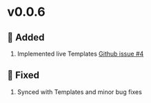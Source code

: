 # v0.0.6

## 🎉 Added

1. Implemented live Templates [Github issue #4](https://github.com/dinbtechit/ngxs/issues/4)

## 🐞 Fixed

1. Synced with Templates and minor bug fixes 
